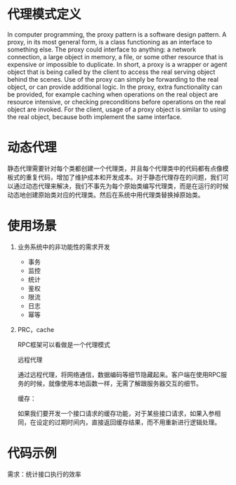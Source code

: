 # 代理模式定义

In computer programming, the proxy pattern is a software design pattern. A proxy, in its most general form, is a class functioning as an interface to something else. The proxy could interface to anything: a network connection, a large object in memory, a file, or some other resource that is expensive or impossible to duplicate. In short, a proxy is a wrapper or agent object that is being called by the client to access the real serving object behind the scenes. Use of the proxy can simply be forwarding to the real object, or can provide additional logic. In the proxy, extra functionality can be provided, for example caching when operations on the real object are resource intensive, or checking preconditions before operations on the real object are invoked. For the client, usage of a proxy object is similar to using the real object, because both implement the same interface.

# 动态代理

静态代理需要针对每个类都创建一个代理类，并且每个代理类中的代码都有点像模板式的重复代码，增加了维护成本和开发成本。对于静态代理存在的问题，我们可以通过动态代理来解决，我们不事先为每个原始类编写代理类，而是在运行的时候动态地创建原始类对应的代理类。然后在系统中用代理类替换掉原始类。

# 使用场景

1. 业务系统中的非功能性的需求开发

   * 事务
   * 监控
   * 统计
   * 鉴权
   * 限流
   * 日志
   * 幂等

2. PRC，cache

   RPC框架可以看做是一个代理模式

   远程代理

   通过远程代理，将网络通信，数据编码等细节隐藏起来。客户端在使用RPC服务的时候，就像使用本地函数一样，无需了解跟服务器交互的细节。

   缓存：

   如果我们要开发一个接口请求的缓存功能，对于某些接口请求，如果入参相同，在设定的过期时间内，直接返回缓存结果，而不用重新进行逻辑处理。

# 代码示例

需求：统计接口执行的效率

